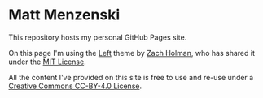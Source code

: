 # Matt Menzenski

This repository hosts my personal GitHub Pages site.

On this page I'm using the [Left][left] theme by
[Zach Holman][Holman], who has shared it under the
[MIT License][MIT].

All the content I've provided on this site is free to use and re-use
under a [Creative Commons CC-BY-4.0 License][cc].


[left]: https://github.com/holman/left
[Holman]: http://zachholman.com
[MIT]: http://opensource.org/licenses/MIT
[cc]: https://creativecommons.org/licenses/by/4.0/
